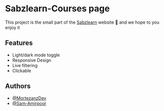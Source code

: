 # Sabzlearn-Courses page

This project is the small part of the [Sabzlearn](https://sabzlearn.ir) website 🙂 and we hope to you enjoy it


## Features

- Light/dark mode toggle
- Responsive Design
- Live filtering
- Clickable

## Authors

- [@MortezanzDev](https://www.github.com/MortezanzDev)
- [@Sam-Amirpoor](https://github.com/sam-amirpoor)

